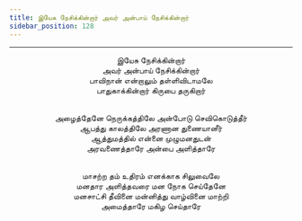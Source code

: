 ```yaml
---
title: இயேசு நேசிக்கின்றார் அவர் அன்பாய் நேசிக்கின்றார்
sidebar_position: 128
---
```


---
<center>
இயேசு நேசிக்கின்றார்<br/>
அவர் அன்பாய் நேசிக்கின்றார்<br/>
பாவிநான் என்றாலும் தள்ளிவிடாமலே<br/>
பாதுகாக்கின்றார் கிருபை தருகிறார்<br/><br/>

அழைத்தேனே நெருக்கத்திலே அன்போடு செவிகொடுத்தீர்<br/>
ஆபத்து காலத்திலே அரணான துணையானீர்<br/>
ஆத்துமத்தில் என்னை முழுமனதுடன்<br/>
அரவணைத்தாரே அன்பை அளித்தாரே<br/><br/>

மாசற்ற தம் உதிரம் எனக்காக சிலுவைலே<br/>
மனதார அளித்தவரை மன நோக செய்தேனே<br/>
மனசாட்சி தீவினை மன்னித்து வாழ்வினை மாற்றி<br/>
அமைத்தாரே மகிழ செய்தாரே
</center>